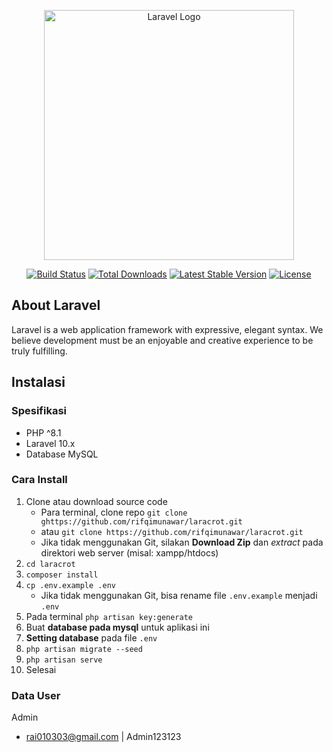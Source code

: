 <p align="center"><a href="https://laravel.com" target="_blank"><img src="https://raw.githubusercontent.com/laravel/art/master/logo-lockup/5%20SVG/2%20CMYK/1%20Full%20Color/laravel-logolockup-cmyk-red.svg" width="400" alt="Laravel Logo"></a></p>

<p align="center">
<a href="https://github.com/laravel/framework/actions"><img src="https://github.com/laravel/framework/workflows/tests/badge.svg" alt="Build Status"></a>
<a href="https://packagist.org/packages/laravel/framework"><img src="https://img.shields.io/packagist/dt/laravel/framework" alt="Total Downloads"></a>
<a href="https://packagist.org/packages/laravel/framework"><img src="https://img.shields.io/packagist/v/laravel/framework" alt="Latest Stable Version"></a>
<a href="https://packagist.org/packages/laravel/framework"><img src="https://img.shields.io/packagist/l/laravel/framework" alt="License"></a>
</p>

## About Laravel

Laravel is a web application framework with expressive, elegant syntax. We believe development must be an enjoyable and creative experience to be truly fulfilling.

## Instalasi

### Spesifikasi
- PHP ^8.1
- Laravel 10.x
- Database MySQL

### Cara Install

1. Clone atau download source code
    - Para terminal, clone repo `git clone ghttps://github.com/rifqimunawar/laracrot.git`
    - atau `git clone https://github.com/rifqimunawar/laracrot.git`
    - Jika tidak menggunakan Git, silakan **Download Zip** dan *extract* pada direktori web server (misal: xampp/htdocs)
2. `cd laracrot`
3. `composer install`
4. `cp .env.example .env`
    - Jika tidak menggunakan Git, bisa rename file `.env.example` menjadi `.env`
5. Pada terminal `php artisan key:generate`
6. Buat **database pada mysql** untuk aplikasi ini
7. **Setting database** pada file `.env`
8. `php artisan migrate --seed`
9. `php artisan serve`
10. Selesai

### Data User

Admin
- rai010303@gmail.com | Admin123123
